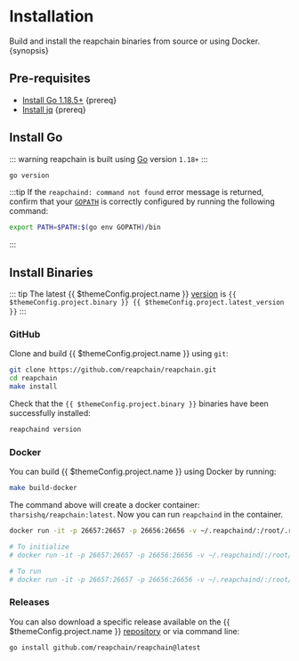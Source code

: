 <!--
order: 1
-->

# Installation

Build and install the reapchain binaries from source or using Docker. {synopsis}

## Pre-requisites

- [Install Go 1.18.5+](https://golang.org/dl/) {prereq}
- [Install jq](https://stedolan.github.io/jq/download/) {prereq}

## Install Go

::: warning
reapchain is built using [Go](https://golang.org/dl/) version `1.18+`
:::

```bash
go version
```

:::tip
If the `reapchaind: command not found` error message is returned, confirm that your [`GOPATH`](https://golang.org/doc/gopath_code#GOPATH) is correctly configured by running the following command:

```bash
export PATH=$PATH:$(go env GOPATH)/bin
```

:::

## Install Binaries

::: tip
The latest {{ $themeConfig.project.name }} [version](https://github.com/reapchain/reapchain/releases) is `{{ $themeConfig.project.binary }} {{ $themeConfig.project.latest_version }}`
:::

### GitHub

Clone and build {{ $themeConfig.project.name }} using `git`:

```bash
git clone https://github.com/reapchain/reapchain.git
cd reapchain
make install
```

Check that the `{{ $themeConfig.project.binary }}` binaries have been successfully installed:

```bash
reapchaind version
```

### Docker

You can build {{ $themeConfig.project.name }} using Docker by running:

```bash
make build-docker
```

The command above will create a docker container: `tharsishq/reapchain:latest`. Now you can run `reapchaind` in the container.

```bash
docker run -it -p 26657:26657 -p 26656:26656 -v ~/.reapchaind/:/root/.reapchaind tharsishq/reapchain:latest reapchaind version

# To initialize
# docker run -it -p 26657:26657 -p 26656:26656 -v ~/.reapchaind/:/root/.reapchaind tharsishq/reapchain:latest reapchaind init test-chain --chain-id test_9000-2

# To run
# docker run -it -p 26657:26657 -p 26656:26656 -v ~/.reapchaind/:/root/.reapchaind tharsishq/reapchain:latest reapchaind start
```

### Releases

You can also download a specific release available on the {{ $themeConfig.project.name }} [repository](https://github.com/reapchain/reapchain/releases) or via command line:

```bash
go install github.com/reapchain/reapchain@latest
```
